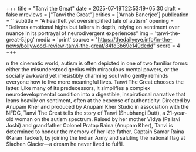 +++
title = "Tanvi the Great"
date = 2025-07-19T22:53:19+05:30
draft = false
mreviews = ["Tanvi the Great"]
critics = ['Arnab Banerjee']
publication = ''
subtitle = "A heartfelt yet oversimplified tale of autism"
opening = "Delivers emotional highs but falters in depth, relying on sentiment over nuance in its portrayal of neurodivergent experiences"
img = 'tanvi-the-great-5.jpg'
media = 'print'
source = "https://thedailyeye.info/in-the-news/bollywood-review-tanvi-the-great/84fd3b69e149dedd"
score = 4
+++

n the cinematic world, autism is often depicted in one of two familiar forms: either the misunderstood genius with miraculous mental powers, or the socially awkward yet irresistibly charming soul who gently reminds everyone how to live more meaningful lives. Tanvi The Great chooses the latter. Like many of its predecessors, it simplifies a complex neurodevelopmental condition into a digestible, inspirational narrative that leans heavily on sentiment, often at the expense of authenticity. Directed by Anupam Kher and produced by Anupam Kher Studio in association with the NFDC, Tanvi The Great tells the story of Tanvi (Shubhangi Dutt), a 21-year-old woman on the autism spectrum. Raised by her mother Vidya (Pallavi Joshi) and grandfather Colonel Pratap Raina (Anupam Kher), Tanvi is determined to honour the memory of her late father, Captain Samar Raina (Karan Tacker), by joining the Indian Army and saluting the national flag at Siachen Glacier—a dream he never lived to fulfil.
